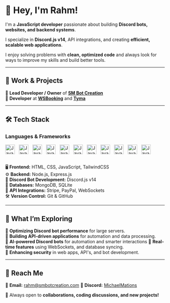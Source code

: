 <!-- ## Hi there 👋 --!>

<!--
**MichaelMations/MichaelMations** is a ✨ _special_ ✨ repository because its `README.md` (this file) appears on your GitHub profile.

Here are some ideas to get you started:

- 🔭 I’m currently working on ...
- 🌱 I’m currently learning ...
- 👯 I’m looking to collaborate on ...
- 🤔 I’m looking for help with ...
- 💬 Ask me about ...
- 📫 How to reach me: ...
- 😄 Pronouns: ...
- ⚡ Fun fact: ...
-->

# 👋 Hey, I'm Rahm!  

I'm a **JavaScript developer** passionate about building **Discord bots, websites, and backend systems**.  

I specialize in **Discord.js v14**, API integrations, and creating **efficient, scalable web applications**.  

I enjoy solving problems with **clean, optimized code** and always look for ways to improve my skills and build better tools.  

---

## 💼 Work & Projects  
🔹 **Lead Developer / Owner** of **[SM Bot Creation](https://github.com/SM-Bot-Creation)**  
🔹 **Developer** at **[WSBooking](https://github.com/WolfietteStudios)** and **[Tyma](https://github.com/Tyma-Labs)**  

---

## 🛠 Tech Stack  
### **Languages & Frameworks**  
<img align="left" alt="Java" width="30px" style="padding-right:10;" src="https://cdn.jsdelivr.net/gh/devicons/devicon@latest/icons/javascript/javascript-original.svg" />
<img align="left" alt="Java" width="30px" style="padding-right:10;" src="https://cdn.jsdelivr.net/gh/devicons/devicon@latest/icons/html5/html5-original.svg" /> 
<img align="left" alt="Java" width="30px" style="padding-right:10;" src="https://cdn.jsdelivr.net/gh/devicons/devicon@latest/icons/github/github-original.svg" />
<img align="left" alt="Java" width="30px" style="padding-right:10;" src="https://cdn.jsdelivr.net/gh/devicons/devicon@latest/icons/css3/css3-original.svg" />
<img align="left" alt="Java" width="30px" style="padding-right:10;" src="https://cdn.jsdelivr.net/gh/devicons/devicon@latest/icons/tailwindcss/tailwindcss-original.svg" />
<img align="left" alt="Java" width="30px" style="padding-right:10;" src="https://cdn.jsdelivr.net/gh/devicons/devicon@latest/icons/nodejs/nodejs-original.svg" />
<img align="left" alt="Java" width="30px" style="padding-right:10;" src="https://cdn.jsdelivr.net/gh/devicons/devicon@latest/icons/express/express-original.svg" />
<img align="left" alt="Java" width="30px" style="padding-right:10;" src="https://cdn.jsdelivr.net/gh/devicons/devicon@latest/icons/discordjs/discordjs-plain.svg" />
<img align="left" alt="Java" width="30px" style="padding-right:10;" src="https://cdn.jsdelivr.net/gh/devicons/devicon@latest/icons/mongodb/mongodb-original.svg" />
<img align="left" alt="Java" width="30px" style="padding-right:10;" src="https://cdn.jsdelivr.net/gh/devicons/devicon@latest/icons/npm/npm-original-wordmark.svg" />
<img align="left" alt="Java" width="30px" style="padding-right:10;" src="https://cdn.jsdelivr.net/gh/devicons/devicon@latest/icons/sqlite/sqlite-plain.svg" />
<br clear="both" />  <!-- Added this line to clear floating elements -->
<br clear="both" />  <!-- Added this line to clear floating elements -->


🖥 **Frontend:** HTML, CSS, JavaScript, TailwindCSS  
⚙️ **Backend:** Node.js, Express.js  
🤖 **Discord Bot Development:** Discord.js v14  
💾 **Databases:** MongoDB, SQLite  
🔗 **API Integrations:** Stripe, PayPal, WebSockets  
🛠 **Version Control:** Git & GitHub  

---

## 🌱 What I’m Exploring  
🔹 **Optimizing Discord bot performance** for large servers.  
🔹 **Building API-driven applications** for automation and data processing.  
🔹 **AI-powered Discord bots** for automation and smarter interactions
🔹 **Real-time features** using WebSockets, and database syncing.  
🔹 **Enhancing security** in web apps, API's, and bot development.  

---

## 📩 Reach Me  
📧 **Email:** [rahm@smbotcreation.com](mailto:rahm@smbotcreation.com) 
💬 **Discord:** [MichaelMations](https://discord.com/users/712381962341449769)  

🚀 Always open to **collaborations, coding discussions, and new projects!**  
